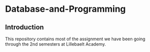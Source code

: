 # Database-and-Programming

## Introduction

This repository contains most of the assignment we have been going through the 2nd semesters at Lillebaelt Academy.
